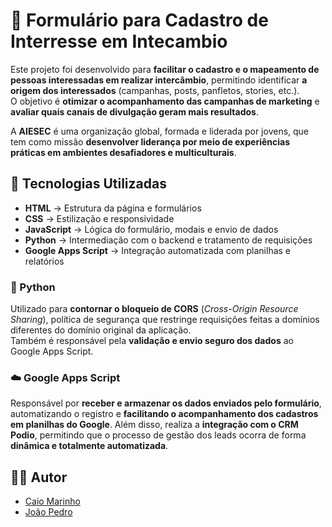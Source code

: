 # 📧 Formulário para Cadastro de Interresse em Intecambio  

Este projeto foi desenvolvido para **facilitar o cadastro e o mapeamento de pessoas interessadas em realizar intercâmbio**, permitindo identificar **a origem dos interessados** (campanhas, posts, panfletos, stories, etc.).  
O objetivo é **otimizar o acompanhamento das campanhas de marketing** e **avaliar quais canais de divulgação geram mais resultados**. 

A **AIESEC** é uma organização global, formada e liderada por jovens, que tem como missão **desenvolver liderança por meio de experiências práticas em ambientes desafiadores e multiculturais**.  

## 🚀 Tecnologias Utilizadas
- **HTML**                → Estrutura da página e formulários
- **CSS**                 → Estilização e responsividade
- **JavaScript**          → Lógica do formulário, modais e envio de dados
- **Python**              → Intermediação com o backend e tratamento de requisições
- **Google Apps Script**  → Integração automatizada com planilhas e relatórios


### 🐍 Python  
Utilizado para **contornar o bloqueio de CORS** (*Cross-Origin Resource Sharing*), política de segurança que restringe requisições feitas a domínios diferentes do domínio original da aplicação.  
Também é responsável pela **validação e envio seguro dos dados** ao Google Apps Script. 

### ☁️ Google Apps Script
Responsável por **receber e armazenar os dados enviados pelo formulário**, automatizando o registro e **facilitando o acompanhamento dos cadastros em planilhas do Google**.
Além disso, realiza a **integração com o CRM Podio**, permitindo que o processo de gestão dos leads ocorra de forma **dinâmica e totalmente automatizada**.


## 👨‍💻 Autor  
- [Caio Marinho](https://github.com/Caio-Marinho)
- [João Pedro](https://github.com/JPNat)
